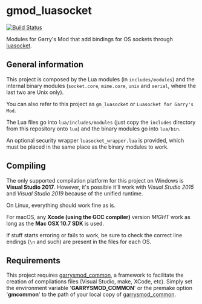 # gmod\_luasocket

[![Build Status](https://metamann.visualstudio.com/GitHub%20danielga/_apis/build/status/danielga.gmod_luasocket?branchName=refs%2Ftags%2Fr1)](https://metamann.visualstudio.com/GitHub%20danielga/_build/latest?definitionId=15&branchName=refs%2Ftags%2Fr1)

Modules for Garry's Mod that add bindings for OS sockets through [luasocket][1].

## General information

This project is composed by the Lua modules (in `includes/modules`) and the internal binary modules (`socket.core`, `mime.core`, `unix` and `serial`, where the last two are Unix only).

You can also refer to this project as `gm_luasocket` or `Luasocket for Garry's Mod`.

The Lua files go into `lua/includes/modules` (just copy the `includes` directory from this repository onto `lua`) and the binary modules go into `lua/bin`.

An optional security wrapper `luasocket_wrapper.lua` is provided, which must be placed in the same place as the binary modules to work.

## Compiling

The only supported compilation platform for this project on Windows is **Visual Studio 2017**. However, it's possible it'll work with *Visual Studio 2015* and *Visual Studio 2019* because of the unified runtime.

On Linux, everything should work fine as is.

For macOS, any **Xcode (using the GCC compiler)** version *MIGHT* work as long as the **Mac OSX 10.7 SDK** is used.

If stuff starts erroring or fails to work, be sure to check the correct line endings (`\n` and such) are present in the files for each OS.

## Requirements

This project requires [garrysmod\_common][2], a framework to facilitate the creation of compilations files (Visual Studio, make, XCode, etc). Simply set the environment variable '**GARRYSMOD\_COMMON**' or the premake option '**gmcommon**' to the path of your local copy of [garrysmod\_common][2].

  [1]: https://github.com/diegonehab/luasocket
  [2]: https://github.com/danielga/garrysmod_common

